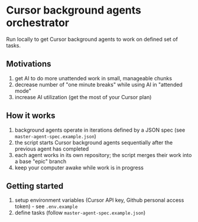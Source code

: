 # Cursor background agents orchestrator
Run locally to get Cursor background agents to work on defined set of tasks.

## Motivations
1) get AI to do more unattended work in small, manageable chunks
1) decrease number of "one minute breaks" while using AI in "attended mode"
1) increase AI utilization (get the most of your Cursor plan)

## How it works
1) background agents operate in iterations defined by a JSON spec (see `master-agent-spec.example.json`)
1) the script starts Cursor background agents sequentially after the previous agent has completed
1) each agent works in its own repository; the script merges their work into a base "epic" branch
1) keep your computer awake while work is in progress


## Getting started
1) setup environment variables (Cursor API key, Github personal access token) - see `.env.example`
1) define tasks (follow `master-agent-spec.example.json`)
